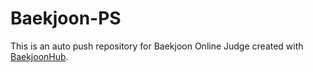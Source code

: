 # Baekjoon-PS
This is an auto push repository for Baekjoon Online Judge created with [BaekjoonHub](https://github.com/BaekjoonHub/BaekjoonHub).
